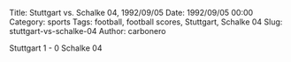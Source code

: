Title: Stuttgart vs. Schalke 04, 1992/09/05
Date: 1992/09/05 00:00
Category: sports
Tags: football, football scores, Stuttgart, Schalke 04
Slug: stuttgart-vs-schalke-04
Author: carbonero


Stuttgart 1 - 0 Schalke 04
